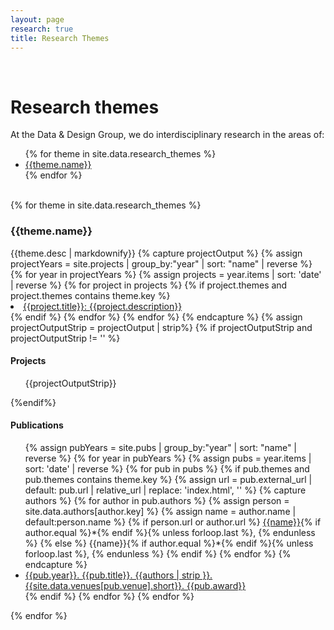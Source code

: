 ```yaml
---
layout: page
research: true
title: Research Themes
---
```


<div class="pure-g">
  <div class="pure-u-md-1-12">
  &nbsp;
  </div>
  <div class="pure-u-1 pure-u-md-11-12">
    <h1>Research themes</h1>
  </div>
</div>

<div class="pure-g">
  <div class="pure-u-1 pure-u-md-1-2">
    <p>
      At the <span class="dnd">Data & Design</span> Group, we do interdisciplinary research in the areas of:
    </p>
    <ul class="themes-list">
      {% for theme in site.data.research_themes %}
        <li>
          <a href="#theme-{{theme.key}}">{{theme.name}}</a>
        </li>
      {% endfor %}
    </ul>
  </div>
</div>

<div id="themes" class="pure-g">
  <div class="pure-u-md-1-4">&nbsp;</div>
  <div class="pure-u-1 pure-u-md-1-2">
    {% for theme in site.data.research_themes %}
      <div id="theme-{{theme.key}}" class="theme">
        <div class="content">
          <h3>{{theme.name}}</h3>
          {{theme.desc | markdownify}}
          {% capture projectOutput %}
            {% assign projectYears = site.projects | group_by:"year" | sort: "name" | reverse %}
            {% for year in projectYears %}
              {% assign projects = year.items | sort: 'date' | reverse %}
              {% for project in projects %}
                {% if project.themes and project.themes contains theme.key %}
                  <li class="pub"><a href="/projects/{{project.slug}}"><span class="title">{{project.title}}</span>: {{project.description}}</a></li>
                {% endif %}
              {% endfor %}
            {% endfor %}
          {% endcapture %}
          {% assign projectOutputStrip = projectOutput | strip%}
          {% if projectOutputStrip and projectOutputStrip != '' %}
            <h4>
              Projects
            </h4>
            <ul>
            {{projectOutputStrip}}
            </ul>
          {%endif%}
          <h4>
            Publications
          </h4>
          <ul>
            {% assign pubYears = site.pubs | group_by:"year" | sort: "name" | reverse %}
            {% for year in pubYears %}
              {% assign pubs = year.items | sort: 'date' | reverse %}
              {% for pub in pubs %}
                {% if pub.themes and pub.themes contains theme.key %}
                  {% assign url = pub.external_url | default: pub.url | relative_url | replace: 'index.html', '' %}
                  {% capture authors %}
                    {% for author in pub.authors %}
                      {% assign person = site.data.authors[author.key] %}
                      {% assign name = author.name | default:person.name %}
                      {% if person.url or author.url %}
                        <a href="{{person.url | default: author.url}}">{{name}}</a>{% if author.equal %}*{% endif %}{% unless forloop.last %}, {% endunless %}
                      {% else %}
                        {{name}}{% if author.equal %}*{% endif %}{% unless forloop.last %}, {% endunless %}
                      {% endif %}
                    {% endfor %}
                  {% endcapture %}
                  <li class="pub"><a href="{{url}}">{{pub.year}}. <span class="title">{{pub.title}}</span>. {{authors | strip }}. {{site.data.venues[pub.venue].short}}. <span class="award">{{pub.award}}</span></a></li>
                {% endif %}
              {% endfor %}
            {% endfor %}
          </ul>
        </div>
      </div>
    {% endfor %}

  </div>
</div>
